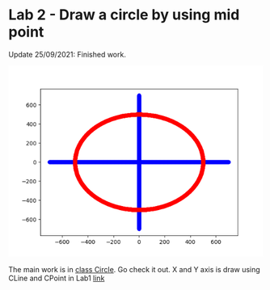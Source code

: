 # Lab 2 - Draw a circle by using mid point

Update 25/09/2021: Finished work. 

![circle with x and y axis](./Figure_Example.png)

The main work is in [class Circle](./Circle.py). Go check it out. X and Y axis is draw using CLine and CPoint in Lab1 [link](../Lab1-Python/main.py)